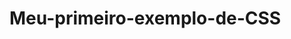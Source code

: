 # Meu-primeiro-exemplo-de-CSS
<!DOCTYPE html>
<html>
    <head>
        <style>
            body {
                 backgroud-color: lightblue;
            }
             
            h1 {
               color:white;
               text-align: center;
            }     

            p {
              font-family: verdana;
              font-size: 20px;
            }
        </style>
    </head>
<body>
    
  <h1>Meu primeiro exemplo de CSS.</hl>
  <p>Isto é um parágrafo.</p>

</body>
</hrml>
